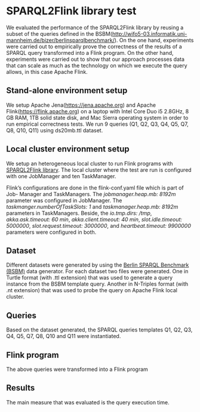 # SPARQL2Flink library test
We evaluated the performance of the SPARQL2Flink library by reusing a subset of the queries defined in the BSBM(http://wifo5-03.informatik.uni-mannheim.de/bizer/berlinsparqlbenchmark/). On the one hand, experiments were carried out to empirically prove the correctness of the results of a SPARQL query transformed into a Flink program. On the other hand, experiments were carried out to show that our approach processes data that can scale as much as the technology on which we execute the query allows, in this case Apache Flink.

## Stand-alone environment setup
We setup Apache Jena(https://jena.apache.org) and Apache Flink(https://flink.apache.org) on a laptop with Intel Core Duo i5 2.8GHz, 8 GB RAM, 1TB solid state disk, and Mac Sierra operating system in order to run empirical correctness tests. We run 9 queries (Q1, Q2, Q3, Q4, Q5, Q7, Q8, Q10, Q11) using ds20mb.ttl dataset.


## Local cluster environment setup
We setup an heterogeneous local cluster to run Flink programs with [SPARQL2Flink library](https://github.com/oscarceballos/sparql2flink). The local cluster where the test are run is configured with one JobManager and ten TaskManager.

Flink’s configurations are done in the flink-conf.yaml file which is part of Job- Manager and TaskManagers. The *jobmanager.heap.mb: 8192m* parameter was configured in JobManager. The *taskmanger.numberOfTaskSlots: 1* and *taskmanager.heap.mb: 8192m* parameters in TaskManagers. Beside, the *io.tmp.dirs: /tmp*, *akka.ask.timeout: 60 min*, *akka.client.timeout: 40 min*, *slot.idle.timeout: 5000000*, *slot.request.timeout: 3000000*, and *heartbeat.timeout: 9900000* parameters were configured in both.

## Dataset
Different datasets were generated by using the [Berlin SPARQL Benchmark (BSBM)](http://wifo5-03.informatik.uni-mannheim.de/bizer/berlinsparqlbenchmark/) data generator. For each dataset two files were generated. One in Turtle format (with .ttl extension) that was used to generate a query instance from the BSBM template query. Another in N-Triples format (with .nt extension) that was used to probe the query on Apache Flink local cluster.

## Queries
Based on the dataset generated, the SPARQL queries templates Q1, Q2, Q3, Q4, Q5, Q7, Q8, Q10 and Q11 were instantiated.

## Flink program
The above queries were transformed into a Flink program

## Results
The main measure that was evaluated is the query execution time.
